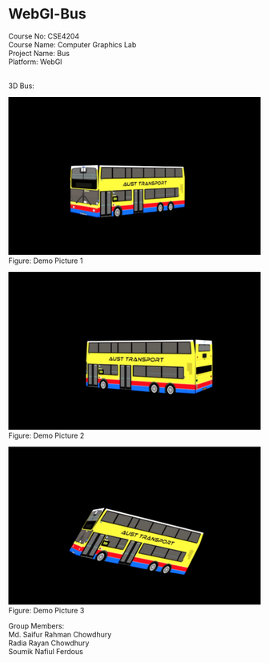 # WebGl-Bus

Course No: CSE4204<br/>
Course Name: Computer Graphics Lab<br/>
Project Name: Bus<br/>
Platform: WebGl<br/><br/>

3D Bus:<br/>

![](1.png)
Figure: Demo Picture 1

![](2.png)
Figure: Demo Picture 2

![](3.png)
Figure: Demo Picture 3

Group Members:<br/>
Md. Saifur Rahman Chowdhury<br/>
Radia Rayan Chowdhury<br/>
Soumik Nafiul Ferdous<br/>
